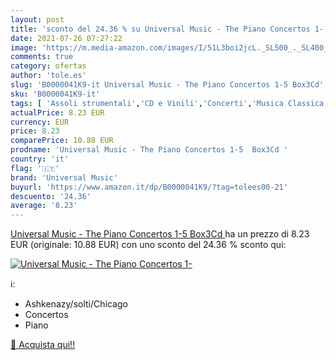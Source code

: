 ```yaml
---
layout: post
title: 'sconto del 24.36 % su Universal Music - The Piano Concertos 1-  '
date: 2021-07-26 07:27:22
image: 'https://m.media-amazon.com/images/I/51L3boi2jcL._SL500_._SL400_.jpg'
comments: true
category: ofertas
author: 'tole.es'
slug: 'B0000041K9-it Universal Music - The Piano Concertos 1-5 Box3Cd'
sku: 'B0000041K9-it'
tags: [ 'Assoli strumentali','CD e Vinili','Concerti','Musica Classica','Musica da orchestra, concerti e sinfonie','Sinfonie','universal music', ]
actualPrice: 8.23 EUR
currency: EUR
price: 8.23
comparePrice: 10.88 EUR
prodname: 'Universal Music - The Piano Concertos 1-5  Box3Cd '
country: 'it'
flag: '🇮🇹'
brand: 'Universal Music'
buyurl: 'https://www.amazon.it/dp/B0000041K9/?tag=tolees00-21'
descuento: '24.36'
average: '8.23'
---
```


[Universal Music - The Piano Concertos 1-5  Box3Cd ](https://www.amazon.it/dp/B0000041K9/?tag=tolees00-21) ha un prezzo di 8.23 EUR (originale: 10.88 EUR) con uno sconto del 24.36 % sconto qui:

[![Universal Music - The Piano Concertos 1-](https://m.media-amazon.com/images/I/51L3boi2jcL._SL500_._SL400_.jpg)](https://www.amazon.it/dp/B0000041K9/?tag=tolees00-21)

ℹ️:

- Ashkenazy/solti/Chicago
- Concertos
- Piano

[🛒 Acquista qui!!](https://www.amazon.it/dp/B0000041K9/?tag=tolees00-21)
